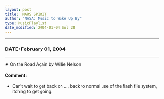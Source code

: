 ```yaml
---
layout: post
title:  MARS SPIRIT
author: "NASA: Music to Wake Up By"
type: MusicPlaylist
date_modified: 2004-01-04:Sol 28
---
```


----
### DATE: February 01, 2004
----
✷ On the Road Again by Willie Nelson

#### Comment:
* Can't wait to get back on ..., back to normal use of the flash file system, itching to get going.
